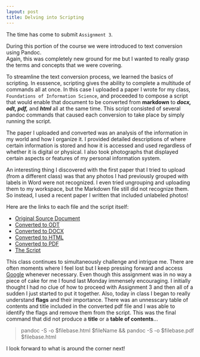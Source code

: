 ```yaml
---
layout: post
title: Delving into Scripting
---
```


The time has come to submit ```Assignment 3```.

During this portion of the course we were introduced to text conversion using Pandoc.  
Again, this was completely new ground for me but I wanted to really grasp the terms
and concepts that we were covering.

To streamline the text conversion process, we learned the basics of scripting.  In esssence, scripting gives the ability to complete a multitude of commands all at
once.  In this case I uploaded a paper I wrote for my class, ```Foundations of Information Science```,
and proceeded to compose a script that would enable that document to be converted from
**markdown** to ***docx, odt, pdf,*** and ***html*** all at the same time.  This script consisted
of several pandoc commands that caused each conversion to take place by simply running the script.

The paper I uploaded and converted was an analysis of the information in my world and how I organize it. I provided 
detailed descriptions of where certain information is stored and how it is accessed and used regardless of whether it is digital 
or physical.  I also took photographs that displayed certain aspects or features of
my personal information system. 

An interesting thing I discovered with the first paper that I tried 
to upload (from a different class) was that any photos I had previously grouped with labels in Word were not recognized.  I even tried ungrouping and uploading them to my workspace,
but the Markdown file still did not recognize them.  So instead, I used a recent paper I written that included unlabeled photos!

Here are the links to each file and the script itself:

* <a href= "https://github.com/inls161/assignment-3-cjayscue/blob/master/201paper.md">Original Source Document</a> 
* <a href= "https://github.com/inls161/assignment-3-cjayscue/blob/master/201paper.odt">Converted to ODT</a> 
* <a href= "https://github.com/inls161/assignment-3-cjayscue/blob/master/201paper.docx">Converted to DOCX</a>
* <a href= "https://github.com/inls161/assignment-3-cjayscue/blob/master/201paper.html">Converted to HTML</a> 
* <a href= "https://github.com/inls161/assignment-3-cjayscue/blob/master/201paper.pdf">Converted to PDF</a> 
* <a href= "https://github.com/inls161/assignment-3-cjayscue/blob/master/cjayscue-convert-docs.sh">The Script</a>

This class continues to simultaneously challenge and intrigue me.  There are often moments where I feel lost but I keep 
pressing forward and access <a href= "https://google.com">Google</a> whenever necessary. Even though this assignment was in 
no way a piece of cake for me I found last Monday immensely encouraging.  I initially thought I had no clue of how to proceed with 
Assignment 3 and then all of a sudden I just started to put it together. Also, today in class I began to 
really understand **flags** and their importance.  There was an unnesscary table of contents and title included in
the converted pdf file and I was able to identify the flags and remove them from the script.
This was the final command that did not produce a **title** or a **table of contents**...

 > pandoc -S -o $filebase.html $fileName && pandoc -S -o $filebase.pdf $filebase.html

I look forward to what is around the corner next! <i class="fa fa-cubes" aria-hidden="true"></i>
